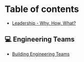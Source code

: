 # Table of contents

* [Leadership - Why, How, What?](README.md)

## 💻 Engineering Teams

* [Building Engineering Teams](engineering-teams/building-engineering-teams.md)

